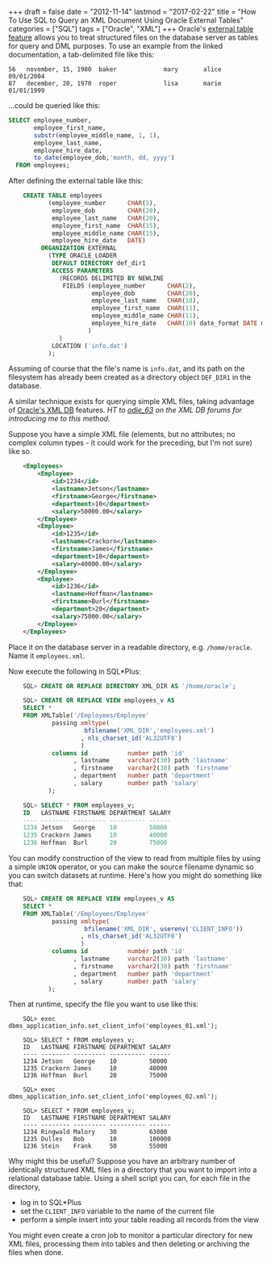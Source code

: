 +++
draft       = false
date        = "2012-11-14"
lastmod     = "2017-02-22"
title       = "How To Use SQL to Query an XML Document Using Oracle External Tables"
categories  = ["SQL"]
tags        = ["Oracle", "XML"]
+++
Oracle's [external table feature](http://docs.oracle.com/cd/B28359_01/server.111/b28319/et_concepts.htm) allows you to treat structured files on the database server as tables for query and DML purposes. To use an example from the linked documentation, a tab-delimited file like this:

    56   november, 15, 1980  baker             mary       alice     09/01/2004
    87   december, 20, 1970  roper             lisa       marie     01/01/1999

...could be queried like this:

```SQL
SELECT employee_number,
       employee_first_name,
       substr(employee_middle_name, 1, 1),
       employee_last_name,
       employee_hire_date,
       to_date(employee_dob,'month, dd, yyyy')
  FROM employees;
```

After defining the external table like this:

```sql
    CREATE TABLE employees
           (employee_number      CHAR(5),
            employee_dob         CHAR(20),
            employee_last_name   CHAR(20),
            employee_first_name  CHAR(15),
            employee_middle_name CHAR(15),
            employee_hire_date   DATE)
         ORGANIZATION EXTERNAL
           (TYPE ORACLE_LOADER
            DEFAULT DIRECTORY def_dir1
            ACCESS PARAMETERS
              (RECORDS DELIMITED BY NEWLINE
               FIELDS (employee_number      CHAR(2),
                       employee_dob         CHAR(20),
                       employee_last_name   CHAR(18),
                       employee_first_name  CHAR(11),
                       employee_middle_name CHAR(11),
                       employee_hire_date   CHAR(10) date_format DATE mask "mm/dd/yyyy"
                      )
              )
            LOCATION ('info.dat')
           );
```

Assuming of course that the file's name is `info.dat`, and its path on the filesystem has already been created as a directory object `DEF_DIR1` in the database.

A similar technique exists for querying simple XML files, taking advantage of [Oracle's XML DB](http://docs.oracle.com/cd/E11882_01/appdev.112/e23094/toc.htm) features. _HT to [odie_63](https://forums.oracle.com/forums/profile.jspa?userID=695787) on the XML DB forums for introducing me to this method._

Suppose you have a simple XML file (elements, but no attributes; no complex column types - it could work for the preceding, but I'm not sure) like so.

```xml
    <Employees>
        <Employee>
            <id>1234</id>
            <lastname>Jetson</lastname>
            <firstname>George</firstname>
            <department>10</department>
            <salary>50000.00</salary>
        </Employee>
        <Employee>
            <id>1235</id>
            <lastname>Crackorn</lastname>
            <firstname>James</firstname>
            <department>10</department>
            <salary>40000.00</salary>
        </Employee>
        <Employee>
            <id>1236</id>
            <lastname>Hoffman</lastname>
            <firstname>Burl</firstname>
            <department>20</department>
            <salary>75000.00</salary>
        </Employee>
    </Employees>
```

Place it on the database server in a readable directory, e.g. `/home/oracle`. Name it `employees.xml`.

Now execute the following in SQL*Plus:

```sql
    SQL> CREATE OR REPLACE DIRECTORY XML_DIR AS '/home/oracle';

    SQL> CREATE OR REPLACE VIEW employees_v AS
    SELECT *
    FROM XMLTable('/Employees/Employee'
            passing xmltype(
                     bfilename('XML_DIR','employees.xml')
                    , nls_charset_id('AL32UTF8')
                    )
            columns id           number path 'id'
                  , lastname     varchar2(30) path 'lastname'
                  , firstname    varchar2(30) path 'firstname'
                  , department   number path 'department'
                  , salary       number path 'salary'
           );

    SQL> SELECT * FROM employees_v;
    ID   LASTNAME FIRSTNAME DEPARTMENT SALARY
    ---- -------- --------- ---------- ------
    1234 Jetson   George    10         50000    
    1235 Crackorn James     10         40000
    1236 Hoffman  Burl      20         75000
```

You can modify construction of the view to read from multiple files by using a simple `UNION` operator, or you can make the source filename dynamic so you can switch datasets at runtime. Here's how you might do something like that:

```sql
    SQL> CREATE OR REPLACE VIEW employees_v AS
    SELECT *
    FROM XMLTable('/Employees/Employee'
            passing xmltype(
                     bfilename('XML_DIR', userenv('CLIENT_INFO'))
                    , nls_charset_id('AL32UTF8')
                    )
            columns id           number path 'id'
                  , lastname     varchar2(30) path 'lastname'
                  , firstname    varchar2(30) path 'firstname'
                  , department   number path 'department'
                  , salary       number path 'salary'
           );
```

Then at runtime, specify the file you want to use like this:

```plpgsql
    SQL> exec dbms_application_info.set_client_info('employees_01.xml');

    SQL> SELECT * FROM employees_v;
    ID   LASTNAME FIRSTNAME DEPARTMENT SALARY
    ---- -------- --------- ---------- ------
    1234 Jetson   George    10         50000    
    1235 Crackorn James     10         40000
    1236 Hoffman  Burl      20         75000

    SQL> exec dbms_application_info.set_client_info('employees_02.xml');

    SQL> SELECT * FROM employees_v;
    ID   LASTNAME FIRSTNAME DEPARTMENT SALARY
    ---- -------- --------- ---------- ------
    1234 Ringwald Malory    30         63000    
    1235 Dulles   Bob       10         100000
    1236 Stein    Frank     50         55000
```

Why might this be useful? Suppose you have an arbitrary number of identically structured XML files in a directory that you want to import into a relational database table. Using a shell script you can, for each file in the directory,

+ log in to SQL*Plus
+ set the `CLIENT_INFO` variable to the name of the current file
+ perform a simple insert into your table reading all records from the view

You might even create a cron job to monitor a particular directory for new XML files, processing them into tables and then deleting or archiving the files when done.

